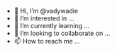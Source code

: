 - 👋 Hi, I’m @vadywadie
- 👀 I’m interested in ...
- 🌱 I’m currently learning ...
- 💞️ I’m looking to collaborate on ...
- 📫 How to reach me ...

<!---
vadywadie/vadywadie is a ✨ special ✨ repository because its `README.md` (this file) appears on your GitHub profile.
You can click the Preview link to take a look at your changes.
--->
